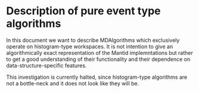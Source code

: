 # Description of pure event type algorithms

In this document we want to describe MDAlgorithms which exclusively operate on
histogram-type workspaces. It is not intention to give an algorithmically exact
representation of the Mantid implemntations but rather to get a good understanding of their
functionality and their dependence on data-structure-specific features.

This investigation is currently halted, since histogram-type algorithms are not
a bottle-neck and it does not look like they will be.
